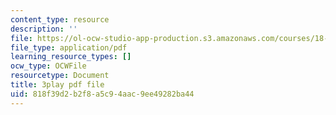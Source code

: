 ```yaml
---
content_type: resource
description: ''
file: https://ol-ocw-studio-app-production.s3.amazonaws.com/courses/18-01sc-single-variable-calculus-fall-2010/818f39d2b2f8a5c94aac9ee49282ba44_E7oR_JBgUzA.pdf
file_type: application/pdf
learning_resource_types: []
ocw_type: OCWFile
resourcetype: Document
title: 3play pdf file
uid: 818f39d2-b2f8-a5c9-4aac-9ee49282ba44
---
```

